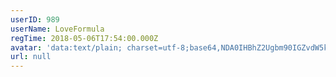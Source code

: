 ```yaml
---
userID: 989
userName: LoveFormula
regTime: 2018-05-06T17:54:00.000Z
avatar: 'data:text/plain; charset=utf-8;base64,NDA0IHBhZ2Ugbm90IGZvdW5kCg=='
url: null
---
```



